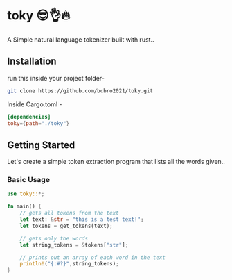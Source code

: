 # toky 😎👌🔥
A Simple natural language tokenizer built with rust..

## Installation
run this inside your project folder- <br />
```sh
git clone https://github.com/bcbro2021/toky.git
```
Inside Cargo.toml - <br />
```toml
[dependencies]
toky={path="./toky"}
```
## Getting Started
Let's create a simple token extraction program that lists all the words given..
### Basic Usage
```rust
use toky::*;

fn main() {
    // gets all tokens from the text
    let text: &str = "this is a test text!";
    let tokens = get_tokens(text);

    // gets only the words
    let string_tokens = &tokens["str"];

    // prints out an array of each word in the text
    println!("{:#?}",string_tokens);
}
```
